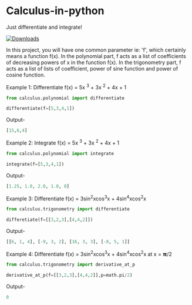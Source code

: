 # Calculus-in-python
Just differentiate and integrate!

[![Downloads](https://pepy.tech/badge/pythcalculus)](https://pepy.tech/project/pythcalculus)

In this project, you will have one common parameter ie: 'f', which certainly means a function f(x).
In the polynomial part, f acts as a list of coefficients of decreasing powers of x in the function f(x). 
In the trigonometry part, f acts as a list of lists of coefficient, power of sine function and power of cosine function.


Example 1:  Differentiate f(x) = 5x <sup>3</sup> + 3x <sup>2</sup> + 4x + 1

```python
from calculus.polynomial import differentiate

differentiate(f=[5,3,4,1])
```

Output-

```python
[15,6,4]
```

Example 2: Integrate f(x) = 5x <sup>3</sup> + 3x <sup>2</sup> + 4x + 1

```python
from calculus.polynomial import integrate

integrate(f=[5,3,4,1])
```

Output-

```python
[1.25, 1.0, 2.0, 1.0, 0]
```

Example 3: Differentiate f(x) = 3sin<sup>2</sup>xcos<sup>3</sup>x + 4sin<sup>4</sup>xcos<sup>2</sup>x

```python
from calculus.trigonometry import differentiate

differetiate(f=[[3,2,3],[4,4,2]])
```

Output-

```python
[[6, 1, 4], [-9, 3, 2], [16, 3, 3], [-8, 5, 1]]
```

Example 4: Differentiate f(x) = 3sin<sup>2</sup>xcos<sup>3</sup>x + 4sin<sup>4</sup>xcos<sup>2</sup>x at x = 𝝿/2

```python
from calculus.trigonometry import derivative_at_p

derivative_at_p(f=[[3,2,3],[4,4,2]],p=math.pi/2)
```

Output-

```python
0
```


